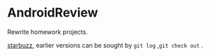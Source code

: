 # AndroidReview

Rewrite homework projects.

[starbuzz](https://github.com/quaeast/starbuzz), earlier versions can be sought by `git log` ,`git check out` .
